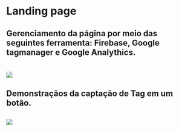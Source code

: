 # Landing page
## Gerenciamento da página por meio das seguintes ferramenta: Firebase, Google tagmanager e Google Analythics.
#
![](assets/images/Giff_landing_page.gif)

## Demonstraçãos da captação de Tag em um botão.

## 
![](assets/images/Giff2_landing.gif)

